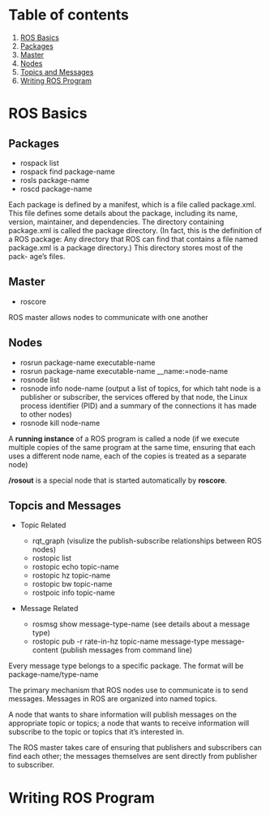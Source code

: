 # Table of contents
1. [ROS Basics](#rosbasics)
  1. [Packages](#packages)
  2. [Master](#master)
  3. [Nodes](#nodes)
  4. [Topics and Messages](#topicsmessages)
2. [Writing ROS Program](#writeros)
# ROS Basics <a name="rosbasics"/>

## Packages <a name="packages"></a>
* rospack list
* rospack find package-name
* rosls package-name
* roscd package-name

Each package is defined by a manifest, which is a file called package.xml. This file defines some details about the package, including its name, version, maintainer, and dependencies. The directory containing package.xml is called the package directory. (In fact, this is the definition of a ROS package: Any directory that ROS can find that contains a file named package.xml is a package directory.) This directory stores most of the pack- age’s files.

## Master <a name="master"></a>
* roscore

ROS master allows nodes to communicate with one another


## Nodes <a name="nodes"></a>
* rosrun package-name executable-name
* rosrun package-name executable-name \_\_name:=node-name
* rosnode list
* rosnode info node-name (output a list of topics, for which taht node is a publisher or subscriber, the services offered by that node, the Linux process identifier (PID) and a summary of the connections it has made to other nodes)
* rosnode kill node-name

A **running instance** of a ROS program is called a node (if we execute multiple copies of the same program at the same time, ensuring that each uses a different node name, each of the copies is treated as a separate node)

**/rosout** is a special node that is started automatically by **roscore**.

## Topcis and Messages <a name="topicsmessages"></a>

* Topic Related
  * rqt_graph (visulize the publish-subscribe relationships between ROS nodes)
  * rostopic list
  * rostopic echo topic-name
  * rostopic hz topic-name
  * rostopic bw topic-name
  * rostpoic info topic-name

* Message Related
  * rosmsg show message-type-name (see details about a message type)
  * rostopic pub -r rate-in-hz topic-name message-type message-content (publish messages from command line)

Every message type belongs to a specific package. The format will be package-name/type-name  


The primary mechanism that ROS nodes use to communicate is to send messages. Messages in ROS are organized into named topics.

A node that wants to share information will publish messages on the appropriate topic or topics; a node that wants to receive information will subscribe to the topic or topics that it’s interested in.

The ROS master takes care of ensuring that publishers and subscribers can find each other; the messages themselves are sent directly from publisher to subscriber.

# Writing ROS Program <a name="writeros"></a>
